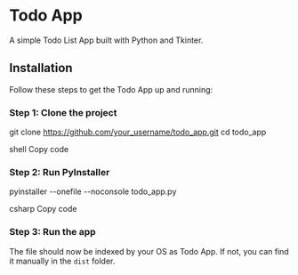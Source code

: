 # Todo App

A simple Todo List App built with Python and Tkinter.

## Installation

Follow these steps to get the Todo App up and running:

### Step 1: Clone the project
git clone https://github.com/your_username/todo_app.git
cd todo_app

shell
Copy code

### Step 2: Run PyInstaller
pyinstaller --onefile --noconsole todo_app.py

csharp
Copy code

### Step 3: Run the app
The file should now be indexed by your OS as Todo App. If not, you can find it manually in the `dist` folder.
